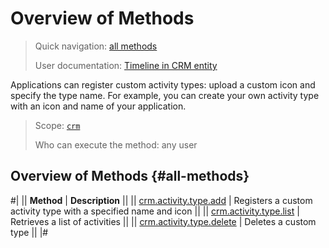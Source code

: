 # Overview of Methods

> Quick navigation: [all methods](#all-methods) 
> 
> User documentation: [Timeline in CRM entity](https://helpdesk.bitrix24.com/open/16749348/)

Applications can register custom activity types: upload a custom icon and specify the type name. For example, you can create your own activity type with an icon and name of your application.

> Scope: [`crm`](../../../../scopes/permissions.md)
>
> Who can execute the method: any user

## Overview of Methods {#all-methods}

#| 
|| **Method** | **Description** ||
|| [crm.activity.type.add](./crm-activity-type-add.md) | Registers a custom activity type with a specified name and icon ||
|| [crm.activity.type.list](./crm-activity-type-list.md) | Retrieves a list of activities ||
|| [crm.activity.type.delete](./crm-activity-type-delete.md) | Deletes a custom type ||
|#